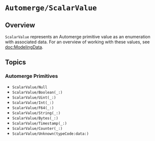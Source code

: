 # ``Automerge/ScalarValue``

## Overview

`ScalarValue` represents an Automerge primitive value as an enumeration with associated data.
For an overview of working with these values, see <doc:ModelingData>.

## Topics

### Automerge Primitives 

- ``ScalarValue/Null``
- ``ScalarValue/Boolean(_:)``
- ``ScalarValue/Uint(_:)``
- ``ScalarValue/Int(_:)``
- ``ScalarValue/F64(_:)``
- ``ScalarValue/String(_:)``
- ``ScalarValue/Bytes(_:)``
- ``ScalarValue/Timestamp(_:)``
- ``ScalarValue/Counter(_:)``
- ``ScalarValue/Unknown(typeCode:data:)``
